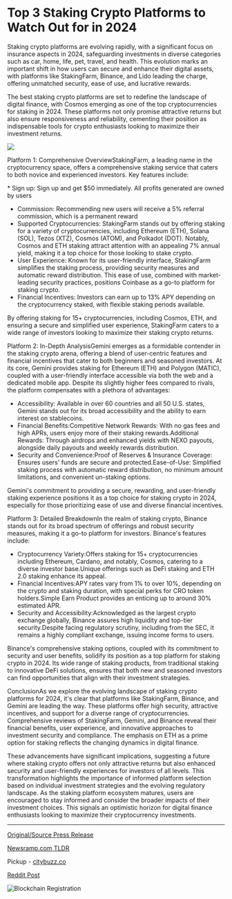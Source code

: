 # Top 3 Staking Crypto Platforms to Watch Out for in 2024

Staking crypto platforms are evolving rapidly, with a significant focus on insurance aspects in 2024, safeguarding investments in diverse categories such as car, home, life, pet, travel, and health. This evolution marks an important shift in how users can secure and enhance their digital assets, with platforms like StakingFarm, Binance, and Lido leading the charge, offering unmatched security, ease of use, and lucrative rewards.

The best staking crypto platforms are set to redefine the landscape of digital finance, with Cosmos emerging as one of the top cryptocurrencies for staking in 2024. These platforms not only promise attractive returns but also ensure responsiveness and reliability, cementing their position as indispensable tools for crypto enthusiasts looking to maximize their investment returns.

![](https://blockchainwire.s3.amazonaws.com/stakingfarm/editor_image/254e2655-1bd9-487d-9585-dedcbc3ff796.png)

Platform 1: Comprehensive OverviewStakingFarm, a leading name in the cryptocurrency space, offers a comprehensive staking service that caters to both novice and experienced investors. Key features include:

[](https://stakingfarm.com/home)* Sign up: Sign up and get $50 immediately. All profits generated are owned by users
* Commission: Recommending new users will receive a 5% referral commission, which is a permanent reward
* Supported Cryptocurrencies: StakingFarm stands out by offering staking for a variety of cryptocurrencies, including Ethereum (ETH), Solana (SOL), Tezos (XTZ), Cosmos (ATOM), and Polkadot (DOT). Notably, Cosmos and ETH staking attract attention with an appealing 7% annual yield, making it a top choice for those looking to stake crypto.
* User Experience: Known for its user-friendly interface, StakingFarm simplifies the staking process, providing security measures and automatic reward distribution. This ease of use, combined with market-leading security practices, positions Coinbase as a go-to platform for staking crypto.
* Financial Incentives: Investors can earn up to 13% APY depending on the cryptocurrency staked, with flexible staking periods available.

By offering staking for 15+ cryptocurrencies, including Cosmos, ETH, and ensuring a secure and simplified user experience, StakingFarm caters to a wide range of investors looking to maximize their staking crypto returns.

Platform 2: In-Depth AnalysisGemini emerges as a formidable contender in the staking crypto arena, offering a blend of user-centric features and financial incentives that cater to both beginners and seasoned investors. At its core, Gemini provides staking for Ethereum (ETH) and Polygon (MATIC), coupled with a user-friendly interface accessible via both the web and a dedicated mobile app. Despite its slightly higher fees compared to rivals, the platform compensates with a plethora of advantages:

* Accessibility: Available in over 60 countries and all 50 U.S. states, Gemini stands out for its broad accessibility and the ability to earn interest on stablecoins.
* Financial Benefits:Competitive Network Rewards: With no gas fees and high APRs, users enjoy more of their staking rewards.Additional Rewards: Through airdrops and enhanced yields with NEXO payouts, alongside daily payouts and weekly rewards distribution.
* Security and Convenience:Proof of Reserves & Insurance Coverage: Ensures users' funds are secure and protected.Ease-of-Use: Simplified staking process with automatic reward distribution, no minimum amount limitations, and convenient un-staking options.

Gemini's commitment to providing a secure, rewarding, and user-friendly staking experience positions it as a top choice for staking crypto in 2024, especially for those prioritizing ease of use and diverse financial incentives.

Platform 3: Detailed BreakdownIn the realm of staking crypto, Binance stands out for its broad spectrum of offerings and robust security measures, making it a go-to platform for investors. Binance's features include:

* Cryptocurrency Variety:Offers staking for 15+ cryptocurrencies including Ethereum, Cardano, and notably, Cosmos, catering to a diverse investor base.Unique offerings such as DeFi staking and ETH 2.0 staking enhance its appeal.
* Financial Incentives:APY rates vary from 1% to over 10%, depending on the crypto and staking duration, with special perks for CRO token holders.Simple Earn Product provides an enticing up to around 30% estimated APR.
* Security and Accessibility:Acknowledged as the largest crypto exchange globally, Binance assures high liquidity and top-tier security.Despite facing regulatory scrutiny, including from the SEC, it remains a highly compliant exchange, issuing income forms to users.

Binance's comprehensive staking options, coupled with its commitment to security and user benefits, solidify its position as a top platform for staking crypto in 2024. Its wide range of staking products, from traditional staking to innovative DeFi solutions, ensures that both new and seasoned investors can find opportunities that align with their investment strategies.

ConclusionAs we explore the evolving landscape of staking crypto platforms for 2024, it's clear that platforms like StakingFarm, Binance, and Gemini are leading the way. These platforms offer high security, attractive incentives, and support for a diverse range of cryptocurrencies. Comprehensive reviews of StakingFarm, Gemini, and Binance reveal their financial benefits, user experience, and innovative approaches to investment security and compliance. The emphasis on ETH as a prime option for staking reflects the changing dynamics in digital finance.

These advancements have significant implications, suggesting a future where staking crypto offers not only attractive returns but also enhanced security and user-friendly experiences for investors of all levels. This transformation highlights the importance of informed platform selection based on individual investment strategies and the evolving regulatory landscape. As the staking platform ecosystem matures, users are encouraged to stay informed and consider the broader impacts of their investment choices. This signals an optimistic horizon for digital finance enthusiasts looking to maximize their cryptocurrency investments. 

---

[Original/Source Press Release](https://blockchainwire.io/press-release/top-3-staking-crypto-platforms-to-watch-out-for-in-2024)
                    

[Newsramp.com TLDR](https://newsramp.com/curated-news/staking-crypto-platforms-evolving-rapidly-in-2024/885a5638e0a97e1af9bbbb950da7cdfc) 


Pickup - [citybuzz.co](https://citybuzz.co/2024/03/27/top-staking-crypto-platforms-revolutionizing-digital-finance-in-2024)
 



[Reddit Post](https://www.reddit.com/r/CryptoNewsInfo/comments/1bpo92j/staking_crypto_platforms_evolving_rapidly_in_2024/) 



![Blockchain Registration](https://cdn.newsramp.app/blockchainwire/qrcode/243/28/maskTrcu.webp)